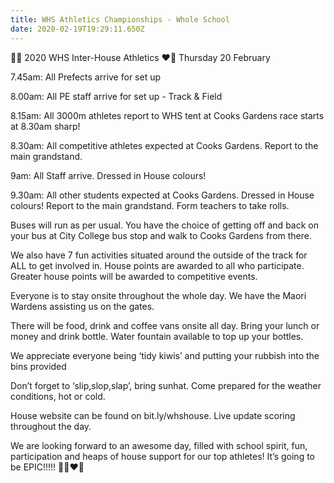 ```yaml
---
title: WHS Athletics Championships - Whole School
date: 2020-02-19T19:29:11.650Z
---
```

💛💚 2020 WHS Inter-House Athletics ❤️💙
Thursday 20 February

7.45am: All Prefects arrive for set up

8.00am: All PE staff arrive for set up - Track & Field

8.15am: All 3000m athletes report to WHS tent at Cooks Gardens race starts at 8.30am sharp!

8.30am: All competitive athletes expected at Cooks Gardens. Report to the main grandstand.

9am: All Staff arrive. Dressed in House colours!

9.30am: All other students expected at Cooks Gardens. Dressed in House colours! Report to the main grandstand. Form teachers to take rolls.

Buses will run as per usual. You have the choice of getting off and back on your bus at City College bus stop and walk to Cooks Gardens from there.

We also have 7 fun activities situated around the outside of the track for ALL to get involved in. House points are awarded to all who participate. Greater house points will be awarded to competitive events.

Everyone is to stay onsite throughout the whole day. We have the Maori Wardens assisting us on the gates.

There will be food, drink and coffee vans onsite all day. Bring your lunch or money and drink bottle. Water fountain available to top up your bottles.

We appreciate everyone being ‘tidy kiwis’ and putting your rubbish into the bins provided

Don’t forget to ‘slip,slop,slap’, bring sunhat. Come prepared for the weather conditions, hot or cold.

House website can be found on bit.ly/whshouse. Live update scoring throughout the day.

We are looking forward to an awesome day, filled with school spirit, fun, participation and heaps of house support for our top athletes! It’s going to be EPIC!!!!! 💛💚❤️💙
